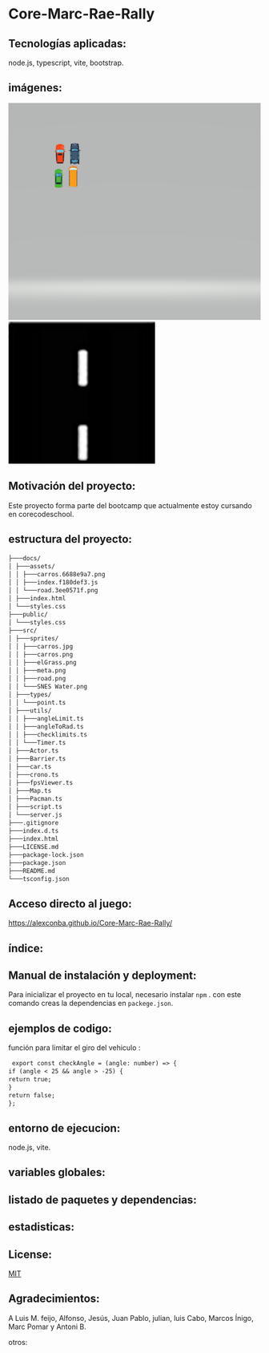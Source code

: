 # Core-Marc-Rae-Rally

## Tecnologías aplicadas:

node.js, typescript, vite, bootstrap.

## imágenes:

<img src="./src/sprites/carros.png">
<img src="./src/sprites/road.png">

## Motivación del proyecto:

Este proyecto forma parte del bootcamp que actualmente estoy cursando en corecodeschool.

## estructura del proyecto:

```
├───docs/
│ ├───assets/
│ │ ├───carros.6688e9a7.png
│ │ ├───index.f180def3.js
│ │ └───road.3ee0571f.png
│ ├───index.html
│ └───styles.css
├───public/
│ └───styles.css
├───src/
│ ├───sprites/
│ │ ├───carros.jpg
│ │ ├───carros.png
│ │ ├───elGrass.png
│ │ ├───meta.png
│ │ ├───road.png
│ │ └───SNES Water.png
│ ├───types/
│ │ └───point.ts
│ ├───utils/
│ │ ├───angleLimit.ts
│ │ ├───angleToRad.ts
│ │ ├───checklimits.ts
│ │ └───Timer.ts
│ ├───Actor.ts
│ ├───Barrier.ts
│ ├───car.ts
│ ├───crono.ts
│ ├───fpsViewer.ts
│ ├───Map.ts
│ ├───Pacman.ts
│ ├───script.ts
│ └───server.js
├───.gitignore
├───index.d.ts
├───index.html
├───LICENSE.md
├───package-lock.json
├───package.json
├───README.md
└───tsconfig.json
```

## Acceso directo al juego:

https://alexconba.github.io/Core-Marc-Rae-Rally/

## índice:

## Manual de instalación y deployment:

Para inicializar el proyecto en tu local, necesario instalar `npm` .
con este comando creas la dependencias en `packege.json`.

## ejemplos de codigo:

función para limitar el giro del vehiculo :

```
 export const checkAngle = (angle: number) => {
if (angle < 25 && angle > -25) {
return true;
}
return false;
};

```

## entorno de ejecucion:

node.js, vite.

## variables globales:

## listado de paquetes y dependencias:

## estadisticas:

## License:

[MIT](https://choosealicense.com/licenses/mit/)

## Agradecimientos:

A Luis M. feijo, Alfonso, Jesús, Juan Pablo, julian, luis Cabo, Marcos Ínigo, Marc Pomar y Antoni B.

otros:
